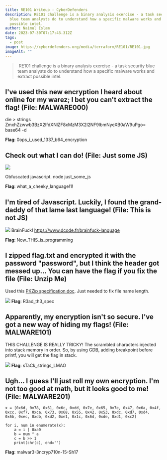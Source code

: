 ```yaml
---
title: RE101 Writeup - CyberDefenders
description: RE101 challenge is a binary analysis exercise - a task security
  blue team analysts do to understand how a specific malware works and extract
  possible intel.
author: Naimul Islam
date: 2023-07-30T07:17:43.312Z
tags:
  - post
image: https://cyberdefenders.org/media/terraform/RE101/RE101.jpg
imageAlt: ""
---
```

>﻿ RE101 challenge is a binary analysis exercise - a task security blue team analysts do to understand how a specific malware works and extract possible intel.

## I've used this new encryption I heard about online for my warez; I bet you can't extract the flag! (File: MALWARE000)

die > strings
ZmxhZzwwb3BzX2lfdXNlZF8xMzM3X2I2NF9lbmNyeXB0aW9uPgo=
base64 -d

**Flag**: 0ops_i_used_1337_b64_encryption

## Check out what I can do! (File: Just some JS)
![](https://i.imgur.com/IX7Cayz.png)

Obfuscated javascript.
node just_some_js

**Flag**: what_a_cheeky_language!1!

## I'm tired of Javascript. Luckily, I found the grand-daddy of that lame last language! (File: This is not JS)
![](https://i.imgur.com/5UGxKzM.png)
BrainFuck!
https://www.dcode.fr/brainfuck-language

**Flag**: Now_THIS_is_programming 

## I zipped flag.txt and encrypted it with the password "password", but I think the header got messed up... You can have the flag if you fix the file (File: Unzip Me)

Used this [PKZip specification doc](https://users.cs.jmu.edu/buchhofp/forensics/formats/pkzip.html).
Just needed to fix file name length.

![](https://imgur.com/P9M5evA.png)
**Flag**: R3ad_th3_spec

## Apparently, my encryption isn't so secure. I've got a new way of hiding my flags! (File: MALWARE101)

THIS CHALLENGE IS REALLY TRICKY!
The scrambled characters injected into stack memory in order. 
So, by using GDB, adding breakpoint before printf, you will get the flag in stack.

![](https://imgur.com/rqqnrKK.png)
**Flag**: sTaCk_strings_LMAO

## Ugh... I guess I'll just roll my own encryption. I'm not too good at math, but it looks good to me! (File: MALWARE201)

```
x = [0x6d, 0x78, 0x61, 0x6c, 0xdd, 0x7e, 0x65, 0x7e, 0x47, 0x6a, 0x4f, 0xcc, 0xf7, 0xca, 0x73, 0x68, 0x55, 0x42, 0x53, 0xdc, 0xd7, 0xd4, 0x6b, 0xec, 0xdb, 0xd2, 0xe1, 0x1c, 0x6d, 0xde, 0xd1, 0xc2]

for i, num in enumerate(x):
    a = i | 0xa0
    b = num ^ a
    c = b >> 1
    print(chr(c), end='')
```

**Flag**: malwar3-3ncryp710n-15-Sh17
